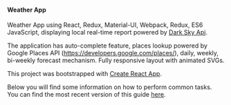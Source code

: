#### Weather App

Weather App using React, Redux, Material-UI, Webpack, Redux, ES6 JavaScript, displaying local real-time report powered by [Dark Sky Api](https://darksky.net/dev). 

The application has auto-complete feature, places lookup powered by Google Places API (https://developers.google.com/places/), daily, weekly, bi-weekly forecast mechanism. Fully responsive layout with animated SVGs.

This project was bootstrapped with [Create React App](https://github.com/facebookincubator/create-react-app).

Below you will find some information on how to perform common tasks.<br>
You can find the most recent version of this guide [here](https://github.com/facebookincubator/create-react-app/blob/master/packages/react-scripts/template/README.md).

